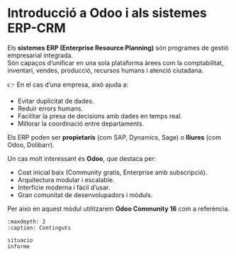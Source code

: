 # Introducció a Odoo i als sistemes ERP-CRM

Els **sistemes ERP (Enterprise Resource Planning)** són programes de gestió empresarial integrada.  
Són capaços d’unificar en una sola plataforma àrees com la comptabilitat, inventari, vendes, producció, recursos humans i atenció ciutadana.  

👉 En el cas d’una empresa, això ajuda a:
- Evitar duplicitat de dades.  
- Reduir errors humans.  
- Facilitar la presa de decisions amb dades en temps real.  
- Millorar la coordinació entre departaments.  

Els ERP poden ser **propietaris** (com SAP, Dynamics, Sage) o **lliures** (com Odoo, Dolibarr).  

Un cas molt interessant és **Odoo**, que destaca per:
- Cost inicial baix (Community gratis, Enterprise amb subscripció).  
- Arquitectura modular i escalable.  
- Interfície moderna i fàcil d’usar.  
- Gran comunitat de desenvolupadors i mòduls.  

Per això en aquest mòdul utilitzarem **Odoo Community 16** com a referència.

```{toctree}
:maxdepth: 2
:caption: Continguts

situacio
informe
```

